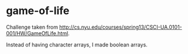 # game-of-life

Challenge taken from http://cs.nyu.edu/courses/spring13/CSCI-UA.0101-001/HW/GameOfLife.html.

Instead of having character arrays, I made boolean arrays.
